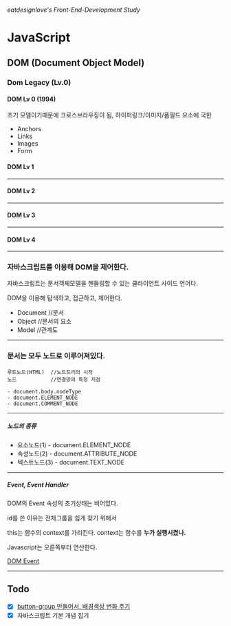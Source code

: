 ###### eatdesignlove's Front-End-Development Study

# JavaScript

## DOM (Document Object Model)

### Dom Legacy (Lv.0)
#### DOM Lv 0 (1994)

초기 모델이기때문에 크로스브라우징이 됨, 하이퍼링크/이미지/폼필드 요소에 국한

- Anchors
- Links
- Images
- Form

#### DOM Lv 1
------
#### DOM Lv 2 
------
#### DOM Lv 3 
------
#### DOM Lv 4 
------

### 자바스크립트를 이용해 DOM을 제어한다.

자바스크립트는 문서객체모델을 핸들링할 수 있는 클라이언트 사이드 언어다.

DOM을 이용해 탐색하고, 접근하고, 제어한다.

- Document  //문서
- Object    //문서의 요소
- Model     //관계도

------

### 문서는 모두 노드로 이루어져있다.

```
루트노드(HTML)  //노드트리의 시작
노드           //연결망의 특정 지점

- document.body.nodeType
- document.ELEMENT_NODE
- document.COMMENT_NODE
```

------

##### 노드의 종류
- 요소노드(1) - document.ELEMENT_NODE
- 속성노드(2) - document.ATTRIBUTE_NODE
- 텍스트노드(3) - document.TEXT_NODE

------

##### Event, Event Handler

DOM의 Event 속성의 초기상태는 비어있다.

id를 쓴 이유는 전체그룹을 쉽게 찾기 위해서

this는 함수의 context를 가리킨다. context는 함수를 **누가 실행시켰나.**

Javascript는 오른쪽부터 연산한다.

[DOM Event](http://www.w3schools.com/jsref/dom_obj_event.asp)

------

## Todo
- [X] [button-group 만들어서, 배경색상 변화 주기](http://eatdesignlove.github.com/projects/material-button)
- [X] 자바스크립트 기본 개념 잡기
